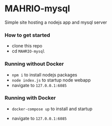 # MAHRIO-mysql
Simple site hosting a nodejs app and mysql server

### How to get started

* clone this repo
* cd `MAHRIO-mysql`

### Running without Docker

* `npm i` to install nodejs packages
* `node index.js` to startup node webapp
* navigate to `127.0.0.1:6085`

### Running with Docker

* `docker-compose up` to install and startup

* navigate to `127.0.0.1:6085`
